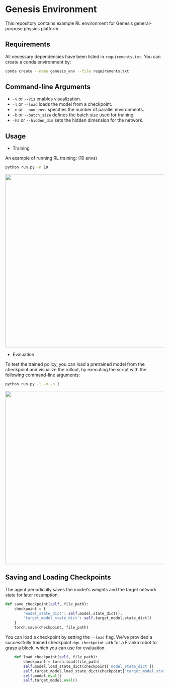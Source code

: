 # Genesis Environment
This repository contains example RL environment for Genesis general-purpose physics platform.

## Requirements
All necessary dependencies have been listed in `requirements.txt`.
You can create a conda environment by:

```bash
conda create --name genesis_env --file requirements.txt
```

## Command-line Arguments

- `-v` or `--vis` enables visualization.
- `-l` or `--load` loads the model from a checkpoint.
- `-n` or `--num_envs` specifies the number of parallel environments.
- `-b` or `--batch_size` defines the batch size used for training.
- `-hd` or `--hidden_dim` sets the hidden dimension for the network.


## Usage

- Training

An example of running RL training: (10 envs)
```bash
python run.py -n 10
```
<img  src="figs/train.gif" width="550">

- Evaluation

To test the trained policy, you can load a pretrained model from the checkpoint and visualize the rollout, by executing the script with the following command-line arguments:
```bash
python run.py -l -v -n 1
```
<img  src="figs/eval.gif" width="550">

## Saving and Loading Checkpoints

The agent periodically saves the model's weights and the target network state for later resumption. 

```python
def save_checkpoint(self, file_path):
    checkpoint = {
        'model_state_dict': self.model.state_dict(),
        'target_model_state_dict': self.target_model.state_dict()
    }
    torch.save(checkpoint, file_path)
```
You can load a checkpoint by setting the `--load` flag. We've provided a successfully trained checkpoint `dqn_checkpoint.pth` for a Franka robot to grasp a block, which you can use for evaluation.
```python
    def load_checkpoint(self, file_path):
        checkpoint = torch.load(file_path)
        self.model.load_state_dict(checkpoint['model_state_dict'])
        self.target_model.load_state_dict(checkpoint['target_model_state_dict'])
        self.model.eval()
        self.target_model.eval()
```



